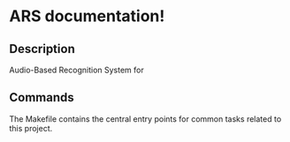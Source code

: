 # ARS documentation!

## Description

Audio-Based Recognition System for

## Commands

The Makefile contains the central entry points for common tasks related to this project.

